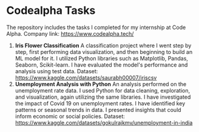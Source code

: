 # Codealpha Tasks
The repository includes the tasks I completed for my internship at Code Alpha. 
Company link: https://www.codealpha.tech/

1. **Iris Flower Classification**
A classification project where I went step by step, first performing data visualization, and then beginning to build an ML model for it.
I utilized Python libraries such as Matplotlib, Pandas, Seaborn, Scikit-learn.
I have evaluated the model's performance and analysis using test data.
Dataset: https://www.kaggle.com/datasets/saurabh00007/iriscsv
3. **Unemployment Analysis with Python**
An analysis performed on the unemployment rate data.
I used Python for data cleaning, exploration, and visualization, again utilizing the same libraries.
I have investigated the impact of Covid 19 on unemployment rates.
I have identified key patterns or seasonal trends in data.
I presented insights that could inform economic or social policies.
Dataset: https://www.kaggle.com/datasets/gokulrajkmv/unemployment-in-india
